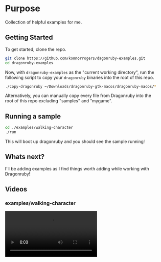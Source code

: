 # Purpose

Collection of helpful examples for me.

## Getting Started

To get started, clone the repo.

```bash
git clone https://github.com/konnorrogers/dagonruby-examples.git
cd dragonruby-examples
```

Now, with `dragonruby-examples` as the "current working directory", run the following script to copy your `dragonruby` binaries into the root of this repo.

```bash
./copy-dragonruby ~/Downloads/dragonruby-gtk-macos/dragonruby-macos/*
```

Alternatively, you can manually copy every file from Dragonruby into the root of this repo excluding "samples" and "mygame".

## Running a sample

```bash
cd ./examples/walking-character
./run
```

This will boot up dragonruby and you should see the sample running!

## Whats next?

I'll be adding examples as I find things worth adding while working with Dragonruby!

## Videos

### examples/walking-character

<video playsinline controls src="example-videos/walking-character.mp4" type="video/mp4"></video>
